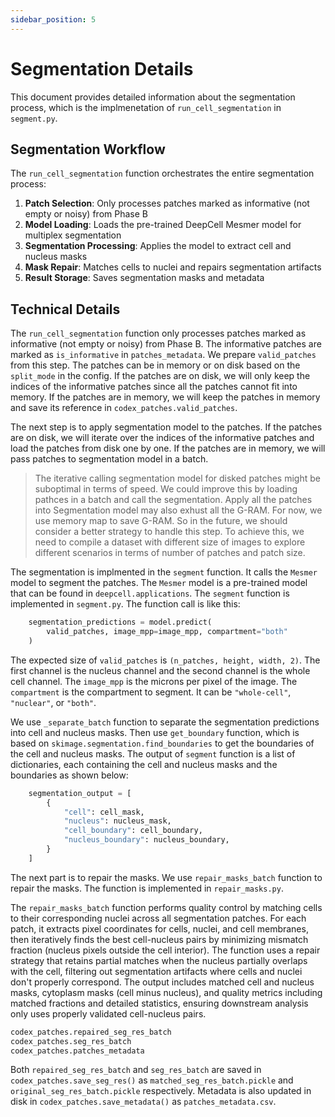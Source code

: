 ```yaml
---
sidebar_position: 5
---
```


# Segmentation Details

This document provides detailed information about the segmentation process, which is the implmenetation of `run_cell_segmentation` in `segment.py`.

## Segmentation Workflow

The `run_cell_segmentation` function orchestrates the entire segmentation process:

1. **Patch Selection**: Only processes patches marked as informative (not empty or noisy) from Phase B
2. **Model Loading**: Loads the pre-trained DeepCell Mesmer model for multiplex segmentation
3. **Segmentation Processing**: Applies the model to extract cell and nucleus masks
4. **Mask Repair**: Matches cells to nuclei and repairs segmentation artifacts
5. **Result Storage**: Saves segmentation masks and metadata

## Technical Details

The `run_cell_segmentation` function only processes patches marked as informative (not empty or noisy) from Phase B. The informative patches are marked as `is_informative` in `patches_metadata`. We prepare `valid_patches` from this step. The patches can be in memory or on disk based on the `split_mode` in the config. If the patches are on disk, we will only keep the indices of the informative patches since all the patches cannot fit into memory. If the patches are in memory, we will keep the patches in memory and save its reference in `codex_patches.valid_patches`. 

The next step is to apply segmentation model to the patches. If the patches are on disk, we will iterate over the indices of the informative patches and load the patches from disk one by one. If the patches are in memory, we will pass patches to segmentation model in a batch. 

> The iterative calling segmentation model for disked patches might be suboptimal in terms of speed. We could improve this by loading pathces in a batch and call the segmentation. Apply all the patches into Segmentation model may also exhust all the G-RAM. For now, we use memory map to save G-RAM. So in the future, we should consider a better strategy to handle this step. To achieve this, we need to compile a dataset with different size of images to explore different scenarios in terms of number of patches and patch size.

The segmentation is implmented in the `segment` function. It calls the `Mesmer` model to segment the patches. The `Mesmer` model is a pre-trained model that can be found in `deepcell.applications`. The `segment` function is implemented in `segment.py`. The function call is like this:

```python
    segmentation_predictions = model.predict(
        valid_patches, image_mpp=image_mpp, compartment="both"
    )
```

The expected size of `valid_patches` is `(n_patches, height, width, 2)`. The first channel is the nucleus channel and the second channel is the whole cell channel. The `image_mpp` is the microns per pixel of the image. The `compartment` is the compartment to segment. It can be `"whole-cell"`, `"nuclear"`, or `"both"`.

We use `_separate_batch` function to separate the segmentation predictions into cell and nucleus masks. Then use `get_boundary` function, which is based on `skimage.segmentation.find_boundaries` to get the boundaries of the cell and nucleus masks. The output of `segment` function is a list of dictionaries, each containing the cell and nucleus masks and the boundaries as shown below:

```python
    segmentation_output = [
        {
            "cell": cell_mask,
            "nucleus": nucleus_mask,
            "cell_boundary": cell_boundary,
            "nucleus_boundary": nucleus_boundary,
        }
    ]
```

The next part is to repair the masks. We use `repair_masks_batch` function to repair the masks. The function is implemented in `repair_masks.py`. 

The `repair_masks_batch` function performs quality control by matching cells to their corresponding nuclei across all segmentation patches. For each patch, it extracts pixel coordinates for cells, nuclei, and cell membranes, then iteratively finds the best cell-nucleus pairs by minimizing mismatch fraction (nucleus pixels outside the cell interior). The function uses a repair strategy that retains partial matches when the nucleus partially overlaps with the cell, filtering out segmentation artifacts where cells and nuclei don't properly correspond. The output includes matched cell and nucleus masks, cytoplasm masks (cell minus nucleus), and quality metrics including matched fractions and detailed statistics, ensuring downstream analysis only uses properly validated cell-nucleus pairs. 

```python
codex_patches.repaired_seg_res_batch
codex_patches.seg_res_batch
codex_patches.patches_metadata
```
Both `repaired_seg_res_batch` and `seg_res_batch` are saved in `codex_patches.save_seg_res()` as `matched_seg_res_batch.pickle` and `original_seg_res_batch.pickle` respectively. Metadata is also updated in disk in `codex_patches.save_metadata()` as `patches_metadata.csv`.
